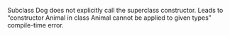Subclass Dog does not explicitly call the superclass constructor. Leads to “constructor Animal in class Animal cannot be applied to given types” compile-time error.